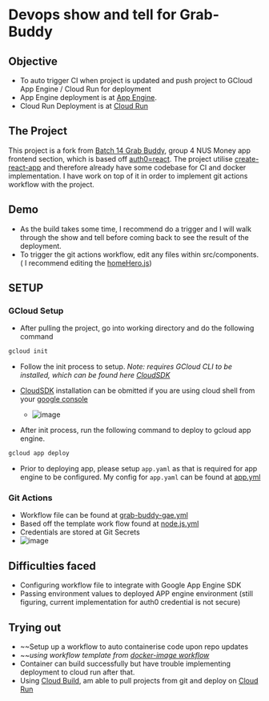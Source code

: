 # Devops show and tell for Grab-Buddy

## Objective
- To auto trigger CI when project is updated and push project to GCloud App Engine / Cloud Run for deployment
- App Engine deployment is at [App Engine](https://fintech-devops.as.r.appspot.com/).
- Cloud Run Deployment is at [Cloud Run](https://grabbuddy-devops-zd3frsi5vq-as.a.run.app)

## The Project

This project is a fork from [Batch 14 Grab Buddy](https://github.com/williamng95/grabbuddy/), group 4 NUS Money app frontend section, which is based off [auth0=react](https://github.com/auth0/auth0-react). The project utilise [create-react-app](https://github.com/facebook/create-react-app) and therefore already have some codebase for CI and docker implementation. I have work on top of it in order to implement git actions workflow with the project.

## Demo

- As the build takes some time, I recommend do a trigger and I will walk through the show and tell before coming back to see the result of the deployment.
- To trigger the git actions workflow, edit any files within src/components. ( I recommend editing the [homeHero.js](https://github.com/jetLZJ/grabbuddy-devops/blob/main/src/components/HomeHero.js))

## SETUP

### GCloud Setup
- After pulling the project, go into working directory and do the following command 

```bash
gcloud init
```
- Follow the init process to setup. *Note: requires GCloud CLI to be installed, which can be found here [CloudSDK](https://cloud.google.com/sdk/docs/install)*
- [CloudSDK](https://cloud.google.com/sdk/docs/install) installation can be obmitted if you are using cloud shell from your [google console](console.google.com)

  - ![image](https://user-images.githubusercontent.com/35041975/146368882-0b5cb958-e3e5-46c6-8bdd-a7efce2ff778.png)


- After init process, run the following command to deploy to gcloud app engine.

```bash
gcloud app deploy
```
- Prior to deploying app, please setup `app.yaml` as that is required for app engine to be configured. My config for `app.yaml` can be found at [app.yml](https://github.com/jetLZJ/grabbuddy-devops/blob/main/app.yaml)

### Git Actions

 - Workflow file can be found at [grab-buddy-gae.yml](https://github.com/jetLZJ/grabbuddy-devops/blob/main/.github/workflows/grab-buddy-gae.yml)
 - Based off the template work flow found at [node.js.yml](https://github.com/actions/starter-workflows/blob/00db25fc1e0c3432105036075404c4429dfda403/ci/node.js.yml)
 - Credentials are stored at Git Secrets
  - ![image](https://user-images.githubusercontent.com/35041975/146370591-85664523-45e1-457b-835a-4e4f9b1f5865.png)

## Difficulties faced
 - Configuring workflow file to integrate with Google App Engine SDK
 - Passing environment values to deployed APP engine environment (still figuring, current implementation for auth0 credential is not secure)
 
 ## Trying out
 - ~~Setup up a workflow to auto containerise code upon repo updates
  - ~~*using workflow template from [docker-image workflow](https://github.com/actions/starter-workflows/blob/00db25fc1e0c3432105036075404c4429dfda403/ci/docker-image.yml)*
  - Container can build successfully but have trouble implementing deployment to cloud run after that.
  - Using [Cloud Build](https://cloud.google.com/build), am able to pull projects from git and deploy on [Cloud Run](https://cloud.google.com/run)
